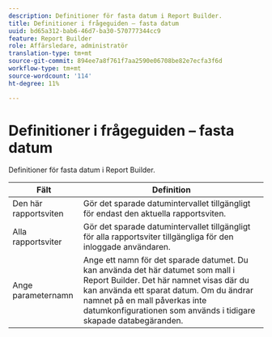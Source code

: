 ```yaml
---
description: Definitioner för fasta datum i Report Builder.
title: Definitioner i frågeguiden – fasta datum
uuid: bd65a312-bab6-46d7-ba30-570777344cc9
feature: Report Builder
role: Affärsledare, administratör
translation-type: tm+mt
source-git-commit: 894ee7a8f761f7aa2590e06708be82e7ecfa3f6d
workflow-type: tm+mt
source-wordcount: '114'
ht-degree: 11%

---
```



# Definitioner i frågeguiden – fasta datum

Definitioner för fasta datum i Report Builder.

| Fält | Definition |
|--- |--- |
| Den här rapportsviten | Gör det sparade datumintervallet tillgängligt för endast den aktuella rapportsviten. |
| Alla rapportsviter | Gör det sparade datumintervallet tillgängligt för alla rapportsviter tillgängliga för den inloggade användaren. |
| Ange parameternamn | Ange ett namn för det sparade datumet. Du kan använda det här datumet som mall i Report Builder. Det här namnet visas där du kan använda ett sparat datum. Om du ändrar namnet på en mall påverkas inte datumkonfigurationen som används i tidigare skapade databegäranden. |
